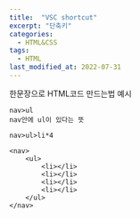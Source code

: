 ```yaml
---
title:  "VSC shortcut"
excerpt: "단축키"
categories:
  - HTML&CSS
tags:
  - HTML
last_modified_at: 2022-07-31
---
```

한문장으로 HTML코드 만드는법 예시
```
nav>ul
nav안에 ul이 있다는 뜻

nav>ul>li*4

<nav>
    <ul>
        <li></li>
        <li></li>
        <li></li>
        <li></li>
    </ul>
</nav>
```
